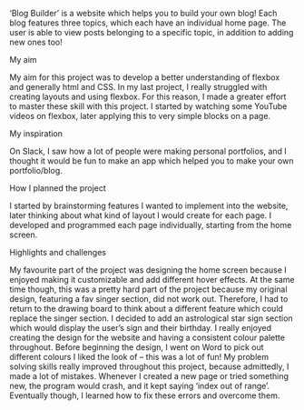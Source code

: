 ‘Blog Builder’ is a website which helps you to build your own blog! Each blog features three topics, which each have an individual home page. The user is able to view posts belonging to a specific topic, in addition to adding new ones too!


My aim

My aim for this project was to develop a better understanding of flexbox and generally html and CSS. In my last project, I really struggled with creating layouts and using flexbox. For this reason, I made a greater effort to master these skill with this project. I started by watching some YouTube videos on flexbox, later applying this to very simple blocks on a page.


My inspiration

On Slack, I saw how a lot of people were making personal portfolios, and I thought it would be fun to make an app which helped you to make your own portfolio/blog.


How I planned the project

I started by brainstorming features I wanted to implement into the website, later thinking about what kind of layout I would create for each page. I developed and programmed each page individually, starting from the home screen.


Highlights and challenges

My favourite part of the project was designing the home screen because I enjoyed making it customizable and add different hover effects. At the same time though, this was a pretty hard part of the project because my original design, featuring a fav singer section, did not work out. Therefore, I had to return to the drawing board to think about a different feature which could replace the singer section. I decided to add an astrological star sign section which would display the user’s sign and their birthday. 
I really enjoyed creating the design for the website and having a consistent colour palette throughout. Before beginning the design, I went on Word to pick out different colours I liked the look of – this was a lot of fun!
My problem solving skills really improved throughout this project, because admittedly, I made a lot of mistakes. Whenever I created a new page or tried something new, the program would crash, and it kept saying ‘index out of range’. Eventually though, I learned how to fix these errors and overcome them.


